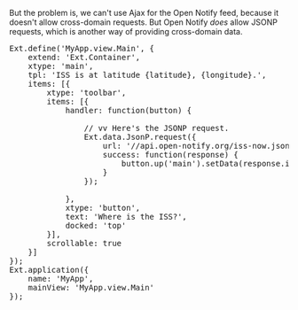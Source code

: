 But the problem is, we can't use Ajax for the Open Notify feed, because
it doesn't allow cross-domain requests. But Open Notify *does* allow JSONP 
requests, which is another way of providing cross-domain data.

<pre class="runnable modern">
Ext.define('MyApp.view.Main', {
    extend: 'Ext.Container',
    xtype: 'main',
    tpl: 'ISS is at latitude {latitude}, {longitude}.',
    items: [{
        xtype: 'toolbar',
        items: [{
            handler: function(button) {

                // vv Here's the JSONP request.
                Ext.data.JsonP.request({
                    url: '//api.open-notify.org/iss-now.json',
                    success: function(response) {
                        button.up('main').setData(response.iss_position);
                    }
                });

            },
            xtype: 'button',
            text: 'Where is the ISS?',
            docked: 'top'
        }],
        scrollable: true
    }]
});
Ext.application({
    name: 'MyApp',
    mainView: 'MyApp.view.Main'
});
</pre>